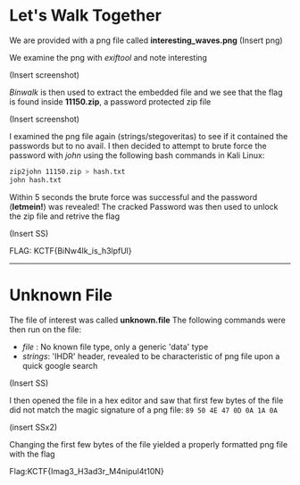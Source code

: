 # Let's Walk Together 

We are provided with a png file called **interesting_waves.png**
(Insert png)

We examine the png with *exiftool* and note interesting 

(Insert screenshot)

*Binwalk* is then used to extract the embedded file and we see that the flag is found inside **11150.zip**, a password protected zip file 

(Insert screenshot)

I examined the png file again (strings/stegoveritas) to see if it contained the passwords but to no avail. I then decided to attempt to brute force the password 
with *john* using the following bash commands in Kali Linux:
```bash
zip2john 11150.zip > hash.txt
john hash.txt
```
Within 5 seconds the brute force was successful and the password (**letmein!**) was revealed! The cracked Password was then used to unlock the zip file and retrive the flag

(Insert SS)

FLAG: KCTF{BiNw4lk_is_h3lpfUl}

---

# Unknown File

The file of interest was called **unknown.file**
The following commands were then run on the file:
* *file* : No known file type, only a generic 'data' type
* *strings*: 'IHDR' header, revealed to be characteristic of png file upon a quick google search

(Insert SS)

I then opened the file in a hex editor and saw that first few bytes of the file did not match the magic signature of a png file:
``` 89 50 4E 47 0D 0A 1A 0A ```

(insert SSx2)

Changing the first few bytes of the file yielded a properly formatted png file with the flag

Flag:KCTF{Imag3_H3ad3r_M4nipul4t10N}

